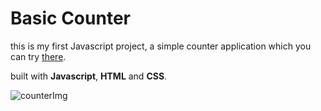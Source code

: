 # Basic Counter
this is my first Javascript project, a simple counter application
which you can try [there](https://davideavellina.github.io/Progetto-Javascript-Basics/).

built with **Javascript**, **HTML** and **CSS**.

![counterImg](https://user-images.githubusercontent.com/112814875/215820473-703edd7e-7661-4f05-baa6-d6e8da933408.png)

